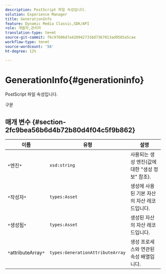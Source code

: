 ```yaml
---
description: PostScript 파일 속성입니다.
solution: Experience Manager
title: GenerationInfo
feature: Dynamic Media Classic,SDK/API
role: 개발자,관리자
translation-type: tm+mt
source-git-commit: f6c97606d7a4209427316d7367013ad9585a5cae
workflow-type: tm+mt
source-wordcount: '56'
ht-degree: 12%

---
```



# GenerationInfo{#generationinfo}

PostScript 파일 속성입니다.

구문

## 매개 변수 {#section-2fc9bea56b6d4b72b80d4f04c5f9b862}

| 이름 | 유형 | 설명 |
|---|---|---|
| `*`엔진`*` | `xsd:string` | 사용되는 생성 엔진(값에 대한 &quot;생성 정보&quot; 참조). |
| `*`작성자`*` | `types:Asset` | 생성에 사용된 기본 자산의 자산 레코드입니다. |
| `*`생성됨`*` | `types:Asset` | 생성된 자산의 자산 레코드입니다. |
| `*`attributeArray`*` | `types:GenerationAttributeArray` | 생성 프로세스와 연관된 속성 배열입니다. |

